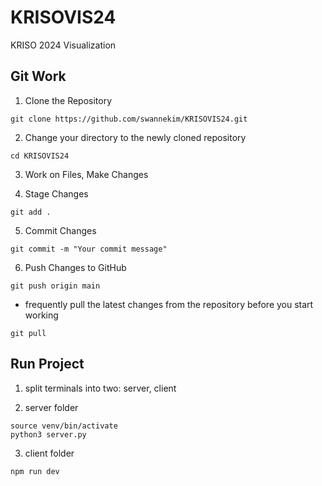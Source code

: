 # KRISOVIS24
KRISO 2024 Visualization

## Git Work
1. Clone the Repository
```
git clone https://github.com/swannekim/KRISOVIS24.git
```

2. Change your directory to the newly cloned repository
```
cd KRISOVIS24
```

3. Work on Files, Make Changes

4. Stage Changes
```
git add .
```

5. Commit Changes
```
git commit -m "Your commit message"
```

6. Push Changes to GitHub
```
git push origin main
```

* frequently pull the latest changes from the repository before you start working
```
git pull
```

## Run Project
1. split terminals into two: server, client

2. server folder
```
source venv/bin/activate
python3 server.py
```

3. client folder
```
npm run dev
```